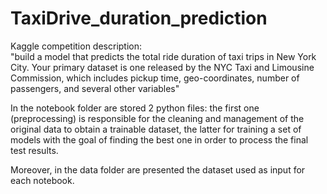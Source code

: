 # TaxiDrive_duration_prediction
Kaggle competition description:<br> 
"build a model that predicts the total ride duration of taxi trips in New York City. Your primary dataset is one released by the NYC Taxi and Limousine Commission, which includes pickup time, geo-coordinates, number of passengers, and several other variables"

In the notebook folder are stored 2 python files: the first one (preprocessing) is responsible for the cleaning and management of the original data to obtain a trainable dataset, the latter for training a set of models with the goal of finding the best one in order to process the final test results.

Moreover, in the data folder are presented the dataset used as input for each notebook.

